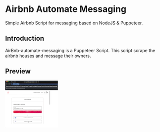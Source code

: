 # Airbnb Automate Messaging
Simple Airbnb Script for messaging based on NodeJS &amp; Puppeteer.

## Introduction
AirBnb-automate-messaging is a Puppeteer Script. This script scrape the airbnb houses and message their owners. 

## Preview

![Preview](https://github.com/zeyad111hatem/AirBnb-automate-messaging/blob/main/static/screen.gif)
